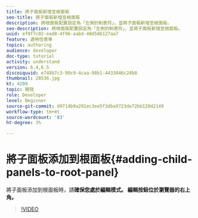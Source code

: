 ```yaml
---
title: 將子面板新增至根面板
seo-title: 將子面板新增至根面板
description: 將根面板配置設定為「左側的制表符」，並將子面板新增至根面板。
seo-description: 將根面板配置設定為「左側的制表符」，並將子面板新增至根面板。
uuid: ef9f7c02-ead8-4f96-aabd-40d586127aa7
feature: 適用性表單
topics: authoring
audience: developer
doc-type: tutorial
activity: understand
version: 6.4,6.5
discoiquuid: e748b7c3-99c9-4caa-98b1-4433046c24b8
thumbnail: 28536.jpg
kt: 4209
topic: 開發
role: Developer
level: Beginner
source-git-commit: d9714b9a291ec3ee5f3dba9723de72bb120d2149
workflow-type: tm+mt
source-wordcount: '83'
ht-degree: 3%

---
```



# 將子面板添加到根面板{#adding-child-panels-to-root-panel}

將子面板添加到根面板時，請&#x200B;**確保您處於編輯模式。 編輯按鈕位於瀏覽器的右上角。**


>[!VIDEO](https://video.tv.adobe.com/v/28536?quality=9&learn=on)

